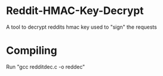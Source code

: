 # Reddit-HMAC-Key-Decrypt
A tool to decrypt reddits hmac key used to "sign" the requests
# Compiling
Run "gcc redditdec.c -o reddec"
